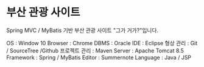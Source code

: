 # 부산 관광 사이트
Spring MVC / MyBatis 기반 부산 관광 사이트 "그가 거가?"입니다.

 OS : Window 10
 Browser : Chrome
 DBMS : Oracle
 IDE : Eclipse
 형상 관리 : Git / SourceTree /Github
 프로젝트 관리 : Maven
 Server : Apache Tomcat 8.5
 Framework : Spring / MyBatis 
 Editor : Summernote
 Language : Java / JSP
